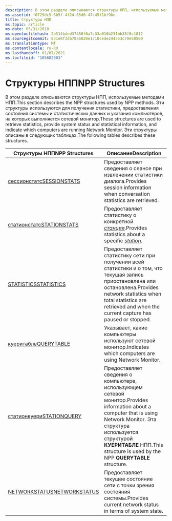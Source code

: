 ```yaml
---
description: В этом разделе описываются структуры НПП, используемые методами НПП.
ms.assetid: f0729dc5-6b5f-4f24-85d6-47c45f1bf9be
title: Структуры НПП
ms.topic: article
ms.date: 05/31/2018
ms.openlocfilehash: 2b514bded37450f6a7c33a016b231bb38f0c1812
ms.sourcegitcommit: 831e8f3db78ab820e1710cede244553c70e50500
ms.translationtype: MT
ms.contentlocale: ru-RU
ms.lasthandoff: 01/07/2021
ms.locfileid: "105682903"
---
```

# <a name="npp-structures"></a><span data-ttu-id="13a77-103">Структуры НПП</span><span class="sxs-lookup"><span data-stu-id="13a77-103">NPP Structures</span></span>

<span data-ttu-id="13a77-104">В этом разделе описываются структуры НПП, используемые методами НПП.</span><span class="sxs-lookup"><span data-stu-id="13a77-104">This section describes the NPP structures used by NPP methods.</span></span> <span data-ttu-id="13a77-105">Эти структуры используются для получения статистики, предоставления состояния системы и статистических данных и указания компьютеров, на которых выполняется сетевой монитор.</span><span class="sxs-lookup"><span data-stu-id="13a77-105">These structures are used to retrieve statistics, provide system status and statistical information, and indicate which computers are running Network Monitor.</span></span> <span data-ttu-id="13a77-106">Эти структуры описаны в следующих таблицах.</span><span class="sxs-lookup"><span data-stu-id="13a77-106">The following tables describes these structures.</span></span>



| <span data-ttu-id="13a77-107">Структуры НПП</span><span class="sxs-lookup"><span data-stu-id="13a77-107">NPP Structures</span></span>                     | <span data-ttu-id="13a77-108">Описание</span><span class="sxs-lookup"><span data-stu-id="13a77-108">Description</span></span>                                                                                                                      |
|------------------------------------|----------------------------------------------------------------------------------------------------------------------------------|
| [<span data-ttu-id="13a77-109">сессионстатс</span><span class="sxs-lookup"><span data-stu-id="13a77-109">SESSIONSTATS</span></span>](sessionstats.md)   | <span data-ttu-id="13a77-110">Предоставляет сведения о сеансе при извлечении статистики диалога.</span><span class="sxs-lookup"><span data-stu-id="13a77-110">Provides session information when conversation statistics are retrieved.</span></span>                                                         |
| [<span data-ttu-id="13a77-111">статионстатс</span><span class="sxs-lookup"><span data-stu-id="13a77-111">STATIONSTATS</span></span>](stationstats.md)   | <span data-ttu-id="13a77-112">Предоставляет статистику о конкретной [*станции*](s.md).</span><span class="sxs-lookup"><span data-stu-id="13a77-112">Provides statistics about a specific [*station*](s.md).</span></span>                                                     |
| [<span data-ttu-id="13a77-113">STATISTICS</span><span class="sxs-lookup"><span data-stu-id="13a77-113">STATISTICS</span></span>](statistics.md)       | <span data-ttu-id="13a77-114">Предоставляет статистику сети при получении всей статистики и о том, что текущая запись приостановлена или остановлена.</span><span class="sxs-lookup"><span data-stu-id="13a77-114">Provides network statistics when total statistics are retrieved and when the current capture has paused or stopped.</span></span>              |
| [<span data-ttu-id="13a77-115">куеритабле</span><span class="sxs-lookup"><span data-stu-id="13a77-115">QUERYTABLE</span></span>](querytable.md)       | <span data-ttu-id="13a77-116">Указывает, какие компьютеры используют сетевой монитор.</span><span class="sxs-lookup"><span data-stu-id="13a77-116">Indicates which computers are using Network Monitor.</span></span>                                                                             |
| [<span data-ttu-id="13a77-117">статионкуери</span><span class="sxs-lookup"><span data-stu-id="13a77-117">STATIONQUERY</span></span>](stationquery.md)   | <span data-ttu-id="13a77-118">Предоставляет сведения о компьютере, использующем сетевой монитор.</span><span class="sxs-lookup"><span data-stu-id="13a77-118">Provides information about a computer that is using Network Monitor.</span></span> <span data-ttu-id="13a77-119">Эта структура используется структурой **КУЕРИТАБЛЕ** НПП.</span><span class="sxs-lookup"><span data-stu-id="13a77-119">This structure is used by the NPP **QUERYTABLE** structure.</span></span> |
| [<span data-ttu-id="13a77-120">NETWORKSTATUS</span><span class="sxs-lookup"><span data-stu-id="13a77-120">NETWORKSTATUS</span></span>](networkstatus.md) | <span data-ttu-id="13a77-121">Предоставляет текущее состояние сети с точки зрения состояния системы.</span><span class="sxs-lookup"><span data-stu-id="13a77-121">Provides current network status in terms of system state.</span></span>                                                                        |



 

 

 



